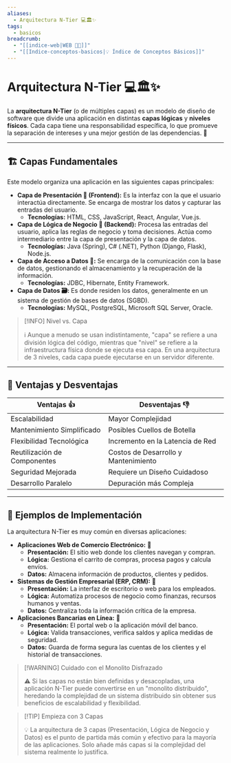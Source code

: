 ```yaml
---
aliases:
  - Arquitectura N-Tier 💻🏛️✨
tags:
  - basicos
breadcrumb:
  - "[[indice-web|WEB 🔗📝]]"
  - "[[Indice-conceptos-basicos|💡 Índice de Conceptos Básicos]]"
---
```

# Arquitectura N-Tier 💻🏛️✨
La **arquitectura N-Tier** (o de múltiples capas) es un modelo de diseño de software que divide una aplicación en distintas **capas lógicas** y **niveles físicos**. Cada capa tiene una responsabilidad específica, lo que promueve la separación de intereses y una mejor gestión de las dependencias. 🧩

---
## 🏗️ Capas Fundamentales
Este modelo organiza una aplicación en las siguientes capas principales:
- **Capa de Presentación 🎨 (Frontend):** Es la interfaz con la que el usuario interactúa directamente. Se encarga de mostrar los datos y capturar las entradas del usuario.
    - **Tecnologías:** HTML, CSS, JavaScript, React, Angular, Vue.js.
- **Capa de Lógica de Negocio 🧠 (Backend):** Procesa las entradas del usuario, aplica las reglas de negocio y toma decisiones. Actúa como intermediario entre la capa de presentación y la capa de datos.
    - **Tecnologías:** Java (Spring), C# (.NET), Python (Django, Flask), Node.js.
- **Capa de Acceso a Datos 💾:** Se encarga de la comunicación con la base de datos, gestionando el almacenamiento y la recuperación de la información.
    - **Tecnologías:** JDBC, Hibernate, Entity Framework.
- **Capa de Datos 🗃️:** Es donde residen los datos, generalmente en un sistema de gestión de bases de datos (SGBD).
    - **Tecnologías:** MySQL, PostgreSQL, Microsoft SQL Server, Oracle.
> [!INFO] Nivel vs. Capa
> 
> ℹ️ Aunque a menudo se usan indistintamente, "capa" se refiere a una división lógica del código, mientras que "nivel" se refiere a la infraestructura física donde se ejecuta esa capa. En una arquitectura de 3 niveles, cada capa puede ejecutarse en un servidor diferente.

---

## 🌟 Ventajas y Desventajas

| **Ventajas 👍**              | **Desventajas 👎**                   |
| ---------------------------- | ------------------------------------ |
| Escalabilidad                | Mayor Complejidad                    |
| Mantenimiento Simplificado   | Posibles Cuellos de Botella          |
| Flexibilidad Tecnológica     | Incremento en la Latencia de Red     |
| Reutilización de Componentes | Costos de Desarrollo y Mantenimiento |
| Seguridad Mejorada           | Requiere un Diseño Cuidadoso         |
| Desarrollo Paralelo          | Depuración más Compleja              |

---
## 🚀 Ejemplos de Implementación
La arquitectura N-Tier es muy común en diversas aplicaciones:
- **Aplicaciones Web de Comercio Electrónico:** 🛒
    - **Presentación:** El sitio web donde los clientes navegan y compran.
    - **Lógica:** Gestiona el carrito de compras, procesa pagos y calcula envíos.
    - **Datos:** Almacena información de productos, clientes y pedidos.
- **Sistemas de Gestión Empresarial (ERP, CRM):** 🏢
    - **Presentación:** La interfaz de escritorio o web para los empleados.
    - **Lógica:** Automatiza procesos de negocio como finanzas, recursos humanos y ventas.
    - **Datos:** Centraliza toda la información crítica de la empresa.
- **Aplicaciones Bancarias en Línea:** 🏦
    - **Presentación:** El portal web o la aplicación móvil del banco.
    - **Lógica:** Valida transacciones, verifica saldos y aplica medidas de seguridad.
    - **Datos:** Guarda de forma segura las cuentas de los clientes y el historial de transacciones.
> [!WARNING] Cuidado con el Monolito Disfrazado
> 
> ⚠️ Si las capas no están bien definidas y desacopladas, una aplicación N-Tier puede convertirse en un "monolito distribuido", heredando la complejidad de un sistema distribuido sin obtener sus beneficios de escalabilidad y flexibilidad.

> [!TIP] Empieza con 3 Capas
> 
> 💡 La arquitectura de 3 capas (Presentación, Lógica de Negocio y Datos) es el punto de partida más común y efectivo para la mayoría de las aplicaciones. Solo añade más capas si la complejidad del sistema realmente lo justifica.
